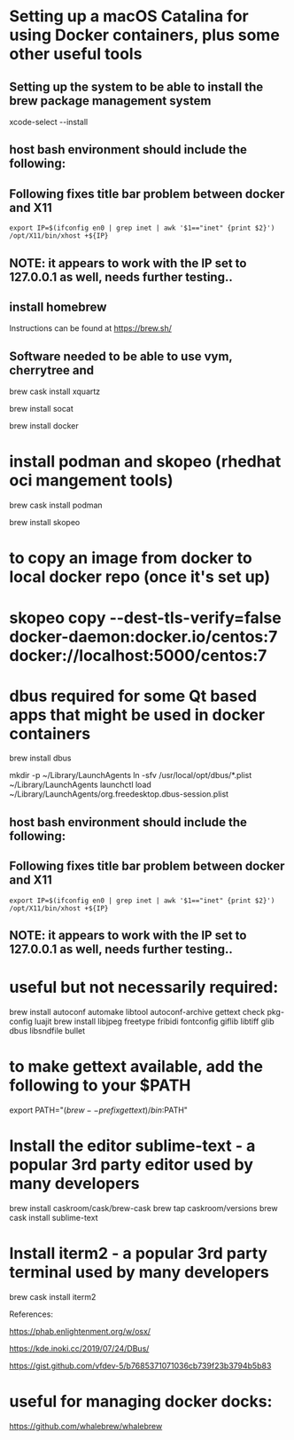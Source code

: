 # Setting up a macOS Catalina for using Docker containers, plus some other useful tools


## Setting up the system to be able to install the brew package management system

xcode-select --install

## host bash environment should include the following:
## Following fixes title bar problem between docker and X11
    export IP=$(ifconfig en0 | grep inet | awk '$1=="inet" {print $2}')
    /opt/X11/bin/xhost +${IP}
## NOTE: it appears to work with the IP set to 127.0.0.1 as well, needs further testing..

#####
## install homebrew
Instructions can be found at https://brew.sh/

## 

## Software needed to be able to use vym, cherrytree and 

brew cask install xquartz

brew install socat

brew install docker

#####
# install podman and skopeo (rhedhat oci mangement tools)

brew cask install podman

brew install skopeo
#
# to copy an image from docker to local docker repo (once it's set up)
# skopeo copy --dest-tls-verify=false docker-daemon:docker.io/centos:7 docker://localhost:5000/centos:7
#####

#####
# dbus required for some Qt based apps that might be used in docker containers
brew install dbus

mkdir -p ~/Library/LaunchAgents
ln -sfv /usr/local/opt/dbus/*.plist ~/Library/LaunchAgents
launchctl load ~/Library/LaunchAgents/org.freedesktop.dbus-session.plist
#####

## host bash environment should include the following:
## Following fixes title bar problem between docker and X11
    export IP=$(ifconfig en0 | grep inet | awk '$1=="inet" {print $2}')
    /opt/X11/bin/xhost +${IP}
## NOTE: it appears to work with the IP set to 127.0.0.1 as well, needs further testing..

#####
# useful but not necessarily required:

brew install autoconf automake libtool autoconf-archive gettext check pkg-config luajit
brew install libjpeg freetype fribidi fontconfig giflib libtiff glib dbus libsndfile bullet

###
# to make gettext available, add the following to your $PATH
export PATH="$(brew --prefix gettext)/bin:$PATH"

#####
# Install the editor sublime-text - a popular 3rd party editor used by many developers
brew install caskroom/cask/brew-cask
brew tap caskroom/versions
brew cask install sublime-text

#####
# Install iterm2 - a popular 3rd party terminal used by many developers
brew cask install iterm2

References:

https://phab.enlightenment.org/w/osx/

https://kde.inoki.cc/2019/07/24/DBus/

https://gist.github.com/vfdev-5/b7685371071036cb739f23b3794b5b83


#####
# useful for managing docker docks:
https://github.com/whalebrew/whalebrew

